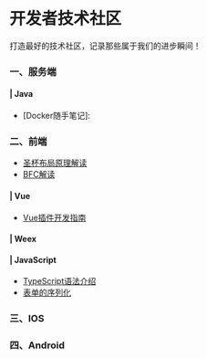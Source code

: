# 开发者技术社区

打造最好的技术社区，记录那些属于我们的进步瞬间！

### 一、服务端

#### | Java

- [Docker随手笔记]: 

### 二、前端

* [圣杯布局原理解读](https://github.com/full-stack-developer-paradise/full-stack-developer-paradise.github.io/blob/master/_posts/2019-08-15-%E5%9C%A3%E6%9D%AF%E5%B8%83%E5%B1%80%E5%8E%9F%E7%90%86.md)
* [BFC解读](https://github.com/full-stack-developer-paradise/full-stack-developer-paradise.github.io/blob/master/_posts/2019-08-16-%E8%A7%A3%E8%AF%BBBFC.md)

#### | Vue

* [Vue插件开发指南](https://github.com/fronted-knowledge-sharing/fronted-knowledge-sharing.github.io/blob/master/_posts/2019-07-23-Vue%E6%8F%92%E4%BB%B6%E5%BC%80%E5%8F%91.md)

#### | Weex

#### | JavaScript

* [TypeScript语法介绍](https://github.com/fronted-knowledge-sharing/fronted-knowledge-sharing.github.io/blob/master/_posts/2019-07-23-TypeScript%E8%AF%AD%E6%B3%95%E4%BB%8B%E7%BB%8D.md)
* [表单的序列化](https://github.com/fronted-knowledge-sharing/fronted-knowledge-sharing.github.io/blob/master/_posts/2019-07-29-%E8%A1%A8%E5%8D%95%E6%95%B0%E6%8D%AE%E5%BA%8F%E5%88%97%E5%8C%96.md)

### 三、IOS

### 四、Android
